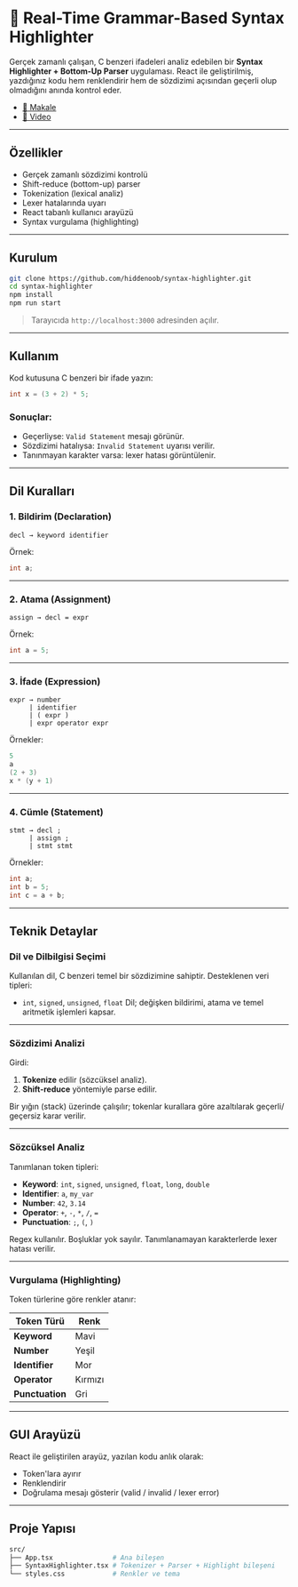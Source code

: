 # 🧠 Real-Time Grammar-Based Syntax Highlighter

Gerçek zamanlı çalışan, C benzeri ifadeleri analiz edebilen bir **Syntax Highlighter + Bottom-Up Parser** uygulaması. React ile geliştirilmiş, yazdığınız kodu hem renklendirir hem de sözdizimi açısından geçerli olup olmadığını anında kontrol eder.

* [📄 Makale](./article.pdf)
* [🎥 Video](https://www.youtube.com/watch?v=ldsRcJCwo-E)

---

## Özellikler

* Gerçek zamanlı sözdizimi kontrolü
* Shift-reduce (bottom-up) parser
* Tokenization (lexical analiz)
* Lexer hatalarında uyarı
* React tabanlı kullanıcı arayüzü
* Syntax vurgulama (highlighting)

---

## Kurulum

```bash
git clone https://github.com/hiddenoob/syntax-highlighter.git
cd syntax-highlighter
npm install
npm run start
```

> Tarayıcıda `http://localhost:3000` adresinden açılır.

---

## Kullanım

Kod kutusuna C benzeri bir ifade yazın:

```c
int x = (3 + 2) * 5;
```

### Sonuçlar:

* Geçerliyse: `Valid Statement` mesajı görünür.
* Sözdizimi hatalıysa: `Invalid Statement` uyarısı verilir.
* Tanınmayan karakter varsa: lexer hatası görüntülenir.

---

## Dil Kuralları

### 1. Bildirim (Declaration)

```
decl → keyword identifier
```

Örnek:

```c
int a;
```

---

### 2. Atama (Assignment)

```
assign → decl = expr
```

Örnek:

```c
int a = 5;
```

---

### 3. İfade (Expression)

```
expr → number
     | identifier
     | ( expr )
     | expr operator expr
```

Örnekler:

```c
5
a
(2 + 3)
x * (y + 1)
```

---

### 4. Cümle (Statement)

```
stmt → decl ;
     | assign ;
     | stmt stmt
```

Örnekler:

```c
int a;
int b = 5;
int c = a + b;
```

---

## Teknik Detaylar

### Dil ve Dilbilgisi Seçimi

Kullanılan dil, C benzeri temel bir sözdizimine sahiptir. Desteklenen veri tipleri:

* `int`, `signed`, `unsigned`, `float`
  Dil; değişken bildirimi, atama ve temel aritmetik işlemleri kapsar.

---

### Sözdizimi Analizi

Girdi:

1. **Tokenize** edilir (sözcüksel analiz).
2. **Shift-reduce** yöntemiyle parse edilir.

Bir yığın (stack) üzerinde çalışılır; tokenlar kurallara göre azaltılarak geçerli/ geçersiz karar verilir.

---

### Sözcüksel Analiz

Tanımlanan token tipleri:

* **Keyword**: `int`, `signed`, `unsigned`, `float`, `long`, `double`
* **Identifier**: `a`, `my_var`
* **Number**: `42`, `3.14`
* **Operator**: `+`, `-`, `*`, `/`, `=`
* **Punctuation**: `;`, `(`, `)`

Regex kullanılır. Boşluklar yok sayılır. Tanımlanamayan karakterlerde lexer hatası verilir.

---

### Vurgulama (Highlighting)

Token türlerine göre renkler atanır:

| Token Türü      | Renk    |
| --------------- | ------- |
| **Keyword**     | Mavi    |
| **Number**      | Yeşil   |
| **Identifier**  | Mor     |
| **Operator**    | Kırmızı |
| **Punctuation** | Gri     |

---

## GUI Arayüzü

React ile geliştirilen arayüz, yazılan kodu anlık olarak:

* Token'lara ayırır
* Renklendirir
* Doğrulama mesajı gösterir (valid / invalid / lexer error)

---

## Proje Yapısı

```bash
src/
├── App.tsx               # Ana bileşen
├── SyntaxHighlighter.tsx # Tokenizer + Parser + Highlight bileşeni
└── styles.css            # Renkler ve tema
```